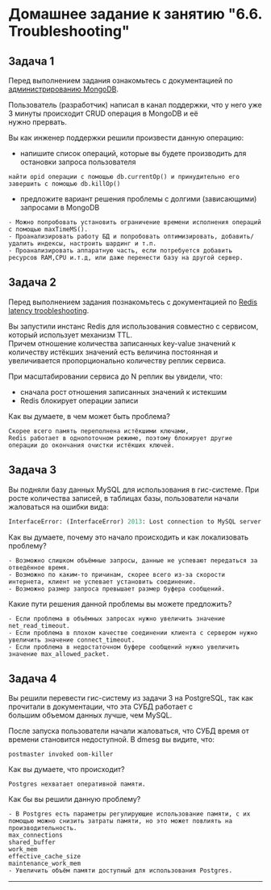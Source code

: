 # Домашнее задание к занятию "6.6. Troubleshooting"

## Задача 1

Перед выполнением задания ознакомьтесь с документацией по [администрированию MongoDB](https://docs.mongodb.com/manual/administration/).

Пользователь (разработчик) написал в канал поддержки, что у него уже 3 минуты происходит CRUD операция в MongoDB и её  
нужно прервать.  

Вы как инженер поддержки решили произвести данную операцию:

- напишите список операций, которые вы будете производить для остановки запроса пользователя

```text
найти opid операции с помощью db.currentOp() и принудительно его завершить с помощью db.killOp()
```

- предложите вариант решения проблемы с долгими (зависающими) запросами в MongoDB

```text
- Можно попробовать установить ограничение времени исполнения операций с помощью maxTimeMS().
- Проанализировать работу БД и попробовать оптимизировать, добавить/удалить индексы, настроить шардинг и т.п.
- Проанализировать аппаратную часть, если потребуется добавить ресурсов RAM,CPU и.т.д, или даже перенести базу на другой сервер.
```

## Задача 2

Перед выполнением задания познакомьтесь с документацией по [Redis latency troobleshooting](https://redis.io/topics/latency).

Вы запустили инстанс Redis для использования совместно с сервисом, который использует механизм TTL.  
Причем отношение количества записанных key-value значений к количеству истёкших значений есть величина постоянная и
увеличивается пропорционально количеству реплик сервиса.  

При масштабировании сервиса до N реплик вы увидели, что:

- сначала рост отношения записанных значений к истекшим
- Redis блокирует операции записи

Как вы думаете, в чем может быть проблема?

```text
Скорее всего память переполнена истёкшими ключами, 
Redis работает в однопоточном режиме, поэтому блокирует другие операции до окончания очистки истёкших ключей. 
```

## Задача 3

Вы подняли базу данных MySQL для использования в гис-системе. При росте количества записей, в таблицах базы,
пользователи начали жаловаться на ошибки вида:

```python
InterfaceError: (InterfaceError) 2013: Lost connection to MySQL server during query u'SELECT..... '
```

Как вы думаете, почему это начало происходить и как локализовать проблему?

```text
- Возможно слишком объёмные запросы, данные не успевают передаться за отведённое время.
- Возможно по каким-то причинам, скорее всего из-за скорости интернета, клиент не успевает установить соединение.
- Возможно размер запроса превышает размер буфера сообщений.
```

Какие пути решения данной проблемы вы можете предложить?

```text
- Если проблема в объёмных запросах нужно увеличить значение net_read_timeout.
- Если проблема в плохом качестве соединении клиента с сервером нужно увеличить значение connect_timeout.
- Если проблема в недостаточном буфере сообщений нужно увеличить значение max_allowed_packet.
```

## Задача 4

Вы решили перевести гис-систему из задачи 3 на PostgreSQL, так как прочитали в документации, что эта СУБД работает с  
большим объемом данных лучше, чем MySQL.

После запуска пользователи начали жаловаться, что СУБД время от времени становится недоступной. В dmesg вы видите, что:

`postmaster invoked oom-killer`

Как вы думаете, что происходит?

```text
Postgres нехватает оперативной памяти.
```

Как бы вы решили данную проблему?

```text
- В Postgres есть параметры регулирующие использование памяти, с их помощью можно снизить затраты памяти, но это может повлиять на производительность.
max_connections
shared_buffer
work_mem
effective_cache_size
maintenance_work_mem
- Увеличить объём памяти доступный для использования Postgres.
```

---
